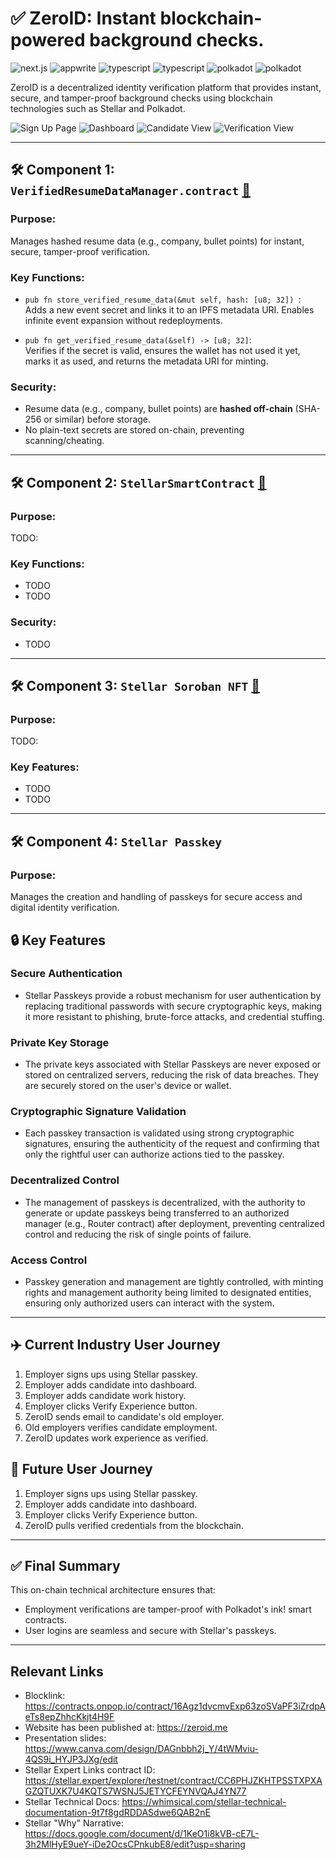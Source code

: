 # ✅ ZeroID: Instant blockchain-powered background checks.

<div>
    <img src="https://img.shields.io/badge/-Next_JS-black?style=for-the-badge&logoColor=white&logo=react&color=61DAFB" alt="next.js" />
    <img src="https://img.shields.io/badge/-Appwrite-black?style=for-the-badge&logoColor=white&logo=appwrite&color=FD366E" alt="appwrite" />
    <img src="https://img.shields.io/badge/-Typescript-black?style=for-the-badge&logoColor=white&logo=typescript&color=3178C6" alt="typescript" />
    <img src="https://img.shields.io/badge/-Refine-black?style=for-the-badge&logoColor=white&logo=refine&color=3178C6" alt="typescript" />
    <img src="https://img.shields.io/badge/-Polkadot-black?style=for-the-badge&logoColor=white&logo=polkadot&color=FD366E" alt="polkadot" />
    <img src="https://img.shields.io/badge/-stellar-black?style=for-the-badge&logoColor=white&logo=stellar&color=blue" alt="polkadot" />
  </div>

ZeroID is a decentralized identity verification platform that provides instant, secure, and tamper-proof background checks using blockchain technologies such as Stellar and Polkadot. 

![Sign Up Page](https://i.imgur.com/k9DcuQB.png)
![Dashboard](https://i.imgur.com/ltd8LbX.png)
![Candidate View](https://i.imgur.com/PwIuMN1.png)
![Verification View](https://i.imgur.com/ilv8k9a.png)

---

## 🛠 Component 1: `VerifiedResumeDataManager.contract` [🔗](https://contracts.onpop.io/contract/16Agz1dvcmvExp63zoSVaPF3iZrdpAeTs8epZhhcKkjt4H9F)

### Purpose:
Manages hashed resume data (e.g., company, bullet points) for instant, secure, tamper-proof verification.

### Key Functions:
- `pub fn store_verified_resume_data(&mut self, hash: [u8; 32]) `:  
  Adds a new event secret and links it to an IPFS metadata URI. Enables infinite event expansion without redeployments.

- `pub fn get_verified_resume_data(&self) -> [u8; 32]`:  
  Verifies if the secret is valid, ensures the wallet has not used it yet, marks it as used, and returns the metadata URI for minting.

### Security:
- Resume data (e.g., company, bullet points) are **hashed off-chain** (SHA-256 or similar) before storage.
- No plain-text secrets are stored on-chain, preventing scanning/cheating.

---

## 🛠 Component 2: `StellarSmartContract` [🔗]()

### Purpose:
TODO:

### Key Functions:
- TODO
- TODO

### Security:
- TODO

---
## 🛠 Component 3: `Stellar Soroban NFT` [🔗]()

### Purpose:
TODO:

### Key Features:
- TODO
- TODO

---

## 🛠 Component 4: `Stellar Passkey`

### Purpose:
Manages the creation and handling of passkeys for secure access and digital identity verification.

## 🔒 Key Features

### **Secure Authentication**
- Stellar Passkeys provide a robust mechanism for user authentication by replacing traditional passwords with secure cryptographic keys, making it more resistant to phishing, brute-force attacks, and credential stuffing.

### **Private Key Storage**
   - The private keys associated with Stellar Passkeys are never exposed or stored on centralized servers, reducing the risk of data breaches. They are securely stored on the user's device or wallet.

### **Cryptographic Signature Validation**
   - Each passkey transaction is validated using strong cryptographic signatures, ensuring the authenticity of the request and confirming that only the rightful user can authorize actions tied to the passkey.

### **Decentralized Control**
   - The management of passkeys is decentralized, with the authority to generate or update passkeys being transferred to an authorized manager (e.g., Router contract) after deployment, preventing centralized control and reducing the risk of single points of failure.

### **Access Control**
   - Passkey generation and management are tightly controlled, with minting rights and management authority being limited to designated entities, ensuring only authorized users can interact with the system.

---
## ✈️ Current Industry User Journey

1. Employer signs ups using Stellar passkey.
2. Employer adds candidate into dashboard.
3. Employer adds candidate work history.
4. Employer clicks Verify Experience button.
5. ZeroID sends email to candidate's old employer.
6. Old employers verifies candidate employment.
7. ZeroID updates work experience as verified.

## 🚀 Future User Journey
1. Employer signs ups using Stellar passkey.
2. Employer adds candidate into dashboard.
3. Employer clicks Verify Experience button.
4. ZeroID pulls verified credentials from the blockchain.
---

## ✅ Final Summary

This on-chain technical architecture ensures that:
- Employment verifications are tamper-proof with Polkadot's ink! smart contracts. 
- User logins are seamless and secure with Stellar's passkeys.

---
## Relevant Links

- Blocklink: https://contracts.onpop.io/contract/16Agz1dvcmvExp63zoSVaPF3iZrdpAeTs8epZhhcKkjt4H9F
- Website has been published at: https://zeroid.me
- Presentation slides: https://www.canva.com/design/DAGnbbh2j_Y/4tWMviu-4QS9i_HYJP3JXg/edit
- Stellar Expert Links contract ID: https://stellar.expert/explorer/testnet/contract/CC6PHJZKHTPSSTXPXAGZQTUXK7U4KQTS7WSNJ5JETYCFEYNVQAJ4YN77
- Stellar Technical Docs: https://whimsical.com/stellar-technical-documentation-9t7f8gdRDDASdwe6QAB2nE
- Stellar "Why" Narrative: https://docs.google.com/document/d/1KeO1i8kVB-cE7L-3h2MlHyE9ueY-iDe2OcsCPnkubE8/edit?usp=sharing
